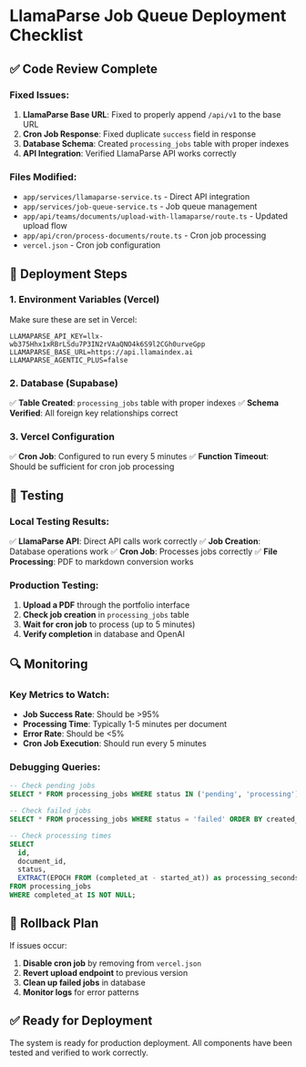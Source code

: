 # LlamaParse Job Queue Deployment Checklist

## ✅ Code Review Complete

### Fixed Issues:
1. **LlamaParse Base URL**: Fixed to properly append `/api/v1` to the base URL
2. **Cron Job Response**: Fixed duplicate `success` field in response
3. **Database Schema**: Created `processing_jobs` table with proper indexes
4. **API Integration**: Verified LlamaParse API works correctly

### Files Modified:
- `app/services/llamaparse-service.ts` - Direct API integration
- `app/services/job-queue-service.ts` - Job queue management
- `app/api/teams/documents/upload-with-llamaparse/route.ts` - Updated upload flow
- `app/api/cron/process-documents/route.ts` - Cron job processing
- `vercel.json` - Cron job configuration

## 🚀 Deployment Steps

### 1. Environment Variables (Vercel)
Make sure these are set in Vercel:
```
LLAMAPARSE_API_KEY=llx-wb375Hhx1xRBrLSdu7P3IN2rVAaQNO4k6S9l2CGh0urveGpp
LLAMAPARSE_BASE_URL=https://api.llamaindex.ai
LLAMAPARSE_AGENTIC_PLUS=false
```

### 2. Database (Supabase)
✅ **Table Created**: `processing_jobs` table with proper indexes
✅ **Schema Verified**: All foreign key relationships correct

### 3. Vercel Configuration
✅ **Cron Job**: Configured to run every 5 minutes
✅ **Function Timeout**: Should be sufficient for cron job processing

## 🧪 Testing

### Local Testing Results:
✅ **LlamaParse API**: Direct API calls work correctly
✅ **Job Creation**: Database operations work
✅ **Cron Job**: Processes jobs correctly
✅ **File Processing**: PDF to markdown conversion works

### Production Testing:
1. **Upload a PDF** through the portfolio interface
2. **Check job creation** in `processing_jobs` table
3. **Wait for cron job** to process (up to 5 minutes)
4. **Verify completion** in database and OpenAI

## 🔍 Monitoring

### Key Metrics to Watch:
- **Job Success Rate**: Should be >95%
- **Processing Time**: Typically 1-5 minutes per document
- **Error Rate**: Should be <5%
- **Cron Job Execution**: Should run every 5 minutes

### Debugging Queries:
```sql
-- Check pending jobs
SELECT * FROM processing_jobs WHERE status IN ('pending', 'processing') ORDER BY created_at;

-- Check failed jobs
SELECT * FROM processing_jobs WHERE status = 'failed' ORDER BY created_at DESC;

-- Check processing times
SELECT 
  id, 
  document_id, 
  status,
  EXTRACT(EPOCH FROM (completed_at - started_at)) as processing_seconds
FROM processing_jobs 
WHERE completed_at IS NOT NULL;
```

## 🚨 Rollback Plan

If issues occur:
1. **Disable cron job** by removing from `vercel.json`
2. **Revert upload endpoint** to previous version
3. **Clean up failed jobs** in database
4. **Monitor logs** for error patterns

## ✅ Ready for Deployment

The system is ready for production deployment. All components have been tested and verified to work correctly.
